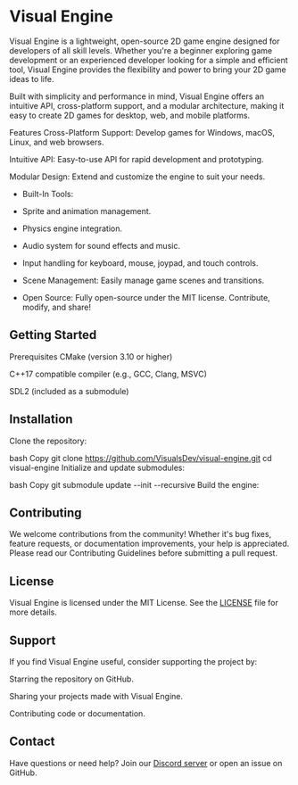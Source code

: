 # Visual Engine
Visual Engine is a lightweight, open-source 2D game engine designed for developers of all skill levels. Whether you're a beginner exploring game development or an experienced developer looking for a simple and efficient tool, Visual Engine provides the flexibility and power to bring your 2D game ideas to life.

Built with simplicity and performance in mind, Visual Engine offers an intuitive API, cross-platform support, and a modular architecture, making it easy to create 2D games for desktop, web, and mobile platforms.

Features
Cross-Platform Support: Develop games for Windows, macOS, Linux, and web browsers.

Intuitive API: Easy-to-use API for rapid development and prototyping.

Modular Design: Extend and customize the engine to suit your needs.

* Built-In Tools:

* Sprite and animation management.

* Physics engine integration.

* Audio system for sound effects and music.

* Input handling for keyboard, mouse, joypad, and touch controls.

* Scene Management: Easily manage game scenes and transitions.

* Open Source: Fully open-source under the MIT license. Contribute, modify, and share!

## Getting Started
Prerequisites
CMake (version 3.10 or higher)

C++17 compatible compiler (e.g., GCC, Clang, MSVC)

SDL2 (included as a submodule)

## Installation
Clone the repository:

bash
Copy
git clone https://github.com/VisualsDev/visual-engine.git
cd visual-engine
Initialize and update submodules:

bash
Copy
git submodule update --init --recursive
Build the engine:

## Contributing
We welcome contributions from the community! Whether it's bug fixes, feature requests, or documentation improvements, your help is appreciated. Please read our Contributing Guidelines before submitting a pull request.

## License
Visual Engine is licensed under the MIT License. See the [LICENSE](https://github.com/VisualsDev/visual-engine/blob/main/LICENSE) file for more details.

## Support
If you find Visual Engine useful, consider supporting the project by:

Starring the repository on GitHub.

Sharing your projects made with Visual Engine.

Contributing code or documentation.

## Contact
Have questions or need help? Join our [Discord server](https://github.com/VisualsDev/visual-engine/#) or open an issue on GitHub.
